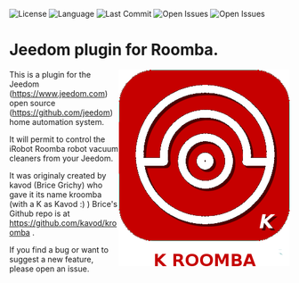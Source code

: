 ![License](https://badgen.net/github/license/jmvedrine/kroomba) ![Language](https://badgen.net/badge/Language/PHP/blue)
![Last Commit](https://badgen.net/github/last-commit/jmvedrine/kroomba)
![Open Issues](https://badgen.net/github/open-issues/jmvedrine/kroomba) ![Open Issues](https://badgen.net/github/open-prs/jmvedrine/kroomba)

# Jeedom plugin for Roomba.

<img src="plugin_info/kroomba_icon.png" align="right">

This is a plugin for the Jeedom (https://www.jeedom.com) open source (https://github.com/jeedom) home automation system.

It will permit to control the iRobot Roomba robot vacuum cleaners from your Jeedom.

It was originaly created by kavod (Brice Grichy) who gave  it its name kroomba (with a K as Kavod :) )
Brice's Github repo is at  https://github.com/kavod/kroomba .

If you find a bug or want to suggest a new feature, please open an issue.
